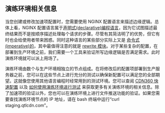 ## 演练环境相关信息

当您创建或修改加速项配置时，您需要使用 NGINX 配置语言来描述边缘逻辑。总体上看，NGINX 配置语言属于[声明式(declarative)编程语言](https://tylermcginnis.com/imperative-vs-declarative-programming/)，因为它试图描述最终结果而不是按顺序描述处理每个请求的步骤。尽管有其简洁明了的优势，但它有时也会给使用者带来困惑。同时这种语言的某些部分实际上又是 [命令式(imperative)的](https://tylermcginnis.com/imperative-vs-declarative-programming/)，其中最值得注意的就是 [rewrite 模块](http://nginx.org/en/docs/http/ngx_http_rewrite_module.html)。对于某些复杂的配置，在部署到生产环境之前，我们需要一个工具来验证所写边缘逻辑是否满足需求。此时演练环境就可以派上用场了。

演练环境由数个与生产环境相独立的节点组成。在将修改后的配置项部署到生产服务器之前，您可以在这些节点上进行充分的测试以确保新配置可以满足您的全部期望。这就像您使用其他语言编程时经常用到的测试环境。您可以查阅 [CDN360 快速配置](</docs/getting-started.md#quick-start>) 以及 [如何使用演练环境进行测试](</docs/portal/edge-configurations/testing-property.md#testing-property-in-staging>) 来获取更多有关演练环境的相关信息。除了加速项的验证以外，您也可以在演练环境上进行文件推送功能的验证。如果您需要查找演练环境节点的 IP 地址，请在 bash 终端中运行“curl staging.qtlcdn.com”。

